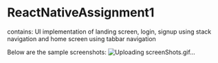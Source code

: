# ReactNativeAssignment1
contains: UI implementation of landing screen, login, signup using stack navigation and home screen using tabbar navigation

Below are the sample screenshots:
![Uploading screenShots.gif…]()


